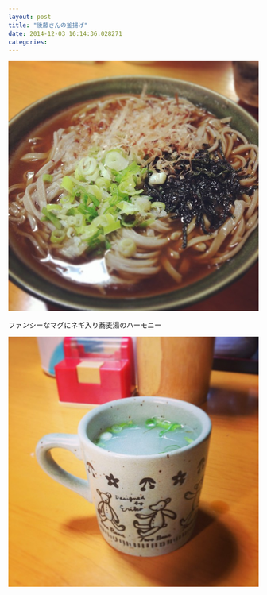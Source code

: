 ```yaml
---
layout: post
title: "後藤さんの釜揚げ"
date: 2014-12-03 16:14:36.028271
categories: 
---
```


![後藤さんの釜揚げ](/assets/images/201409/10666233_1481879665393766_1713295843_n.jpg)

ファンシーなマグにネギ入り蕎麦湯のハーモニー

![ファンシーなマグにネギ入り蕎麦湯のハーモニー](/assets/images/201409/10611151_1472875859664824_1359403858_n.jpg)


